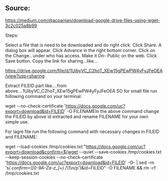 ## Source: 
<https://medium.com/@acpanjan/download-google-drive-files-using-wget-3c2c025a8b99>


Steps:

Select a file that is need to be downloaded and do right click.
Click Share. A dialog box will appear.
Click Advance in the right bottom corner.
Click on the Change.. under who has access.
Make it On- Public on the web.
Click Save button.
Copy the link for sharing…like…

https://drive.google.com/file/d/1UibyVC_C2hoT_XEw15gPEwPW4yFyJFeOEA/view?usp=sharing

Extract FILEID part like….from above….1UibyVC_C2hoT_XEw15gPEwPW4yFyJFeOEA
SO for small file run following command on your terminal:


wget --no-check-certificate 'https://docs.google.com/uc?export=download&id=FILEID' -O FILENAMEIn the above command change the FILEID by above id extracted and rename FILENAME for your own simple use.

For lagre file run the following command with necessary changes in FILEID and FILENAME:

wget --load-cookies /tmp/cookies.txt "https://docs.google.com/uc?export=download&confirm=$(wget --quiet --save-cookies /tmp/cookies.txt --keep-session-cookies --no-check-certificate 'https://docs.google.com/uc?export=download&id=FILEID' -O- | sed -rn 's/.*confirm=([0-9A-Za-z_]+).*/\1\n/p')&id=FILEID" -O FILENAME && rm -rf /tmp/cookies.txt
